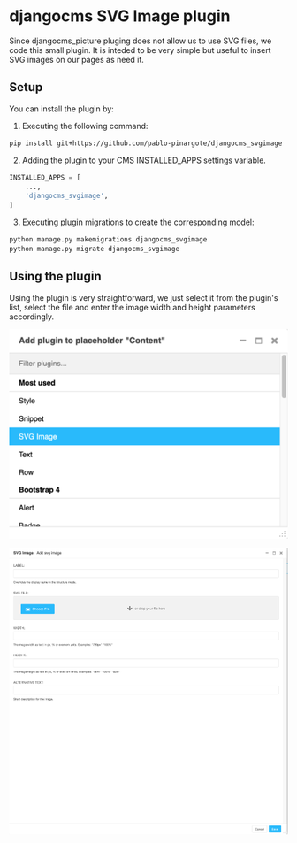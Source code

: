 # djangocms SVG Image plugin

Since djangocms_picture pluging does not allow us to use SVG files, we code this small plugin. It is inteded to be very simple but useful to insert SVG images on our pages as need it.

## Setup

You can install the plugin by:

1. Executing the following command:

```bash
pip install git+https://github.com/pablo-pinargote/djangocms_svgimage
```

2. Adding the plugin to your CMS INSTALLED_APPS settings variable.

```python
INSTALLED_APPS = [
    ...,
    'djangocms_svgimage',
]
```

3. Executing plugin migrations to create the corresponding model:

```bash
python manage.py makemigrations djangocms_svgimage
python manage.py migrate djangocms_svgimage
```

## Using the plugin

Using the plugin is very straightforward, we just select it from the plugin's list, select the file and enter the image width and height parameters accordingly.

![](readme-support-files/svgimage-01.png)

![](readme-support-files/svgimage-02.png)
